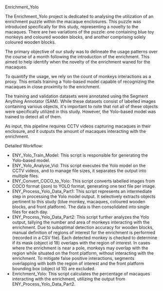Enrichment_Yolo

The Enrichment_Yolo project is dedicated to analysing the utilization of an enrichment puzzle within the macaque enclosures. 
This puzzle was introduced specifically for this study, representing a novelty to the macaques. 
There are two variations of the puzzle: one containing blue toy monkeys and coloured wooden blocks, and another comprising solely coloured wooden blocks.

The primary objective of our study was to delineate the usage patterns over the course of a month following the introduction of the enrichment. 
This aimed to help identify when the novelty of the enrichment waned for the macaques.

To quantify the usage, we rely on the count of monkeys interactions as a proxy. 
This entails training a Yolo-based model capable of recognizing the macaques in close proximity to the enrichment. 

The training and validation datasets were annotated using the Segment Anything Annotator (SAM). 
While these datasets consist of labelled images containing various objects, it's important to note that not all of these objects were specifically utilized in this study. 
However, the Yolo-based model was trained to detect all of them.

As input, this pipeline requires CCTV videos capturing macaques in their enclosure, and it outputs the amount of macaques interacting with the enrichment.

Detailed Workflow:

- ENY_Yolo_Train_Model: This script is responsible for generating the Yolo-based model.
- ENY_Yolo_Analyse_Vid: This script executes the Yolo model on the CCTV videos, and to manage file sizes, it separates the output into multiple files.
- ENY_Convert_COCO_to_Yolo: This script converts labelled images from COCO format (json) to YOLO format, generating one text file per image.
- ENY_Process_Yolo_Data_Part1: This script represents an intermediate step in processing the Yolo model output.
  It selectively extracts objects pertinent to this study (blue monkey, macaques, coloured wooden blocks, and front platform).
  The data is then consolidated into single files for each day.
- ENY_Process_Yolo_Data_Part2: This script further analyzes the Yolo output, tallying the number and area of monkeys interacting with the enrichment.
  Due to suboptimal detection accuracy for wooden blocks, manual definition of regions of interest for the enrichment is performed (recorded in a CSV file).
  Each detected monkey is checked to determine if its mask (object id 18) overlaps with the region of interest.
  In cases where the enrichment is near a pole, monkeys may overlap with the region while situated on the front platform, without interacting with the enrichment.
  To mitigate false positive interactions, segments overlapping with both the region of interest and the front platform bounding box (object id 10) are excluded.
- Enrichment_Yolo: This script calculates the percentage of macaques interacting with the enrichment, utilizing the output from ENY_Process_Yolo_Data_Part2.
